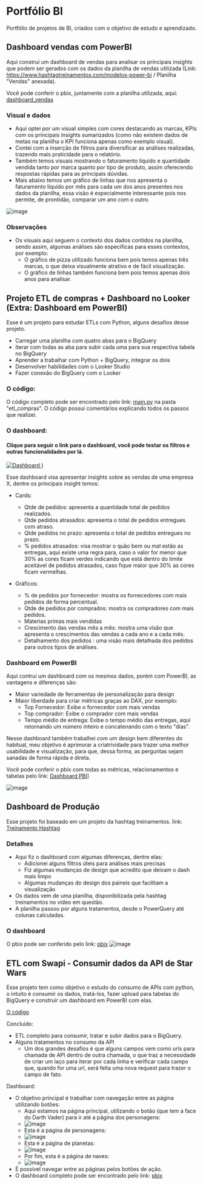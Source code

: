 # Portfólio BI 
Portfólio de projetos de BI, criados com o objetivo de estudo e aprendizado. 

## Dashboard vendas com PowerBI
Aqui construí um dashboard de vendas para analisar os principais insights que podem ser gerados com os dados da planilha de vendas utilizada (Link: https://www.hashtagtreinamentos.com/modelos-power-bi / Planilha "Vendas" anexada).

Você pode conferir o pbix, juntamente com a planilha utilizada, aqui: [dashboard_vendas](https://github.com/Caiquesgoulart/portfolio-bi/tree/main/dashboard_vendas)

### Visual e dados
- Aqui optei por um visual simples com cores destacando as marcas, KPIs com os principais insights sumarizados (como não existem dados de metas na planilha o KPI funciona apenas como exemplo visual). 
- Contei com a inserção de filtros para diversificar as análises realizadas, trazendo mais praticidade para o relatório. 
- Também temos visuais mostrando o faturamento líquido e quantidade vendida tanto por marca quanto por tipo de produto, assim oferecendo respostas rápidas para as principais dúvidas. 
- Mais abaixo temos um gráfico de linhas que nos apresenta o faturamento líquido por mês para cada um dos anos presentes nos dados da planilha, essa visão é especialmente interessante pois nos permite, de prontidão, comparar um ano com o outro. 

![image](https://github.com/Caiquesgoulart/portfolio-bi/assets/70335792/38bdb351-d1ff-4cce-982b-07cbdb1ca805)

### Observações 
- Os visuais aqui seguem o contexto dos dados contidos na planilha, sendo assim, algumas análises são específicas para esses contextos, por exemplo:
  - O gráfico de pizza utilizado funciona bem pois temos apenas três marcas, o que deixa visualmente atrativo e de fácil visualização.
  - O gráfico de linhas também funciona bem pois temos apenas dois anos para analisar.
 

## Projeto ETL de compras + Dashboard no Looker (Extra: Dashboard em PowerBI)
Esse é um projeto para estudar ETLs com Python, alguns desafios desse projeto.

- Carregar uma planilha com quatro abas para o BigQuery
- Iterar com todas as aba para subir cada uma para sua respectiva tabela no BigQuery
- Aprender a trabalhar com Python + BigQuery, integrar os dois
- Desenvolver habilidades com o Looker Studio
- Fazer conexão do BigQuery com o Looker

### O código: 
O código completo pode ser encontrado pelo link: [main.py](https://github.com/Caiquesgoulart/portfolio-bi/blob/main/etl_compras/main.py) na pasta "etl_compras". O código possuí comentários explicando todos os passos que realizei. 

### O dashboard: 

#### Clique para seguir o link para o dashboard, você pode testar os filtros e outras funcionalidades por lá.
[![Dashboard](https://github.com/Caiquesgoulart/portfolio-bi/assets/70335792/1f220a93-00da-4952-9822-ca04ee5b1e18)
)](https://lookerstudio.google.com/s/iclcIvS9is4)


Esse dashboard visa apresentar insights sobre as vendas de uma empresa X, dentre os principais insight temos: 
- Cards:
  - Qtde de pedidos: apresenta a quantidade total de pedidos realizados.
  - Qtde pedidos atrasados: apresenta o total de pedidos entregues com atraso.
  - Qtde pedidos no prazo: apresenta o total de pedidos entregues no prazo.
  - % pedidos atrasados: visa mostrar o quão bem ou mal estão as entregas, aqui existe uma regra para, caso o valor for menor que 30% as cores ficam verdes indicando que está dentro do limite aceitável de pedidos atrasados, caso fique maior que 30% as cores ficam vermelhas.
 
- Gráficos:
    - % de pedidos por fornecedor: mostra os fornecedores com mais pedidos de forma percentual.
    - Qtde de pedidos por comprados: mostra os compradores com mais pedidos.
    - Materias primas mais vendidas
    - Crescimento das vendas mês a mês: mostra uma visão que apresenta o crescimentos das vendas a cada ano e a cada mês.
    - Detalhamento dos pedidos : uma visão mais detalhada dos pedidos para outros tipos de análises.

 ### Dashboard em PowerBI 
 Aqui contruí um dashboard com os mesmos dados, porém com PowerBI, as vantagens e diferenças são: 
 - Maior variedade de ferramentas de personalização para design
 - Maior liberdade para criar métricas graças ao DAX, por exemplo:
    - Top Fornecedor: Exibe o fornecedor com mais vendas
    - Top comprador: Exibe o comprador com mais vendas
    - Tempo médio de entrega: Exibe o tempo médio das entregas, aqui retornando um número inteiro e concatenando com o texto "dias".

Nesse dashboard também trabalhei com um design bem diferentes do habitual, meu objetivo é aprimorar a criatrividade para trazer uma melhor usabilidade e visualização, para que, dessa forma, as perguntas sejam sanadas de forma rápida e direta. 

Você pode conferir o pbix com todas as métricas, relacionamentos e tabelas pelo link: [Dashboard PBI](https://github.com/Caiquesgoulart/portfolio-bi/tree/main/etl_compras/dashboard)]

![image](https://github.com/Caiquesgoulart/portfolio-bi/assets/70335792/2d0f9ba8-1eb0-492c-9f5a-74e73639f88c)

## Dashboard de Produção 
Esse projeto foi baseado em um projeto da hashtag treinamentos. link: [Treinamento Hashtag](https://www.youtube.com/watch?v=qt_LkaYegr0&t=71s&ab_channel=HashtagTreinamentos)

### Detalhes 
- Aqui fiz o dashboard com algumas diferenças, dentre elas:
  - Adicionei alguns filtros úteis para análises mais precisas
  - Fiz algumas mudanças de design que acredito que deixam o dash mais limpo
  - Algumas mudanças do design dos paineis que facilitam a visualização
- Os dados vem de uma planilha, disponibilizada pela hashtag treinamentos no vídeo em questão.
- A planilha passou por alguns tratamentos, desde o PowerQuery até colunas calculadas.

### O dashboard 
O pbix pode ser conferido pelo link: [pbix](https://github.com/Caiquesgoulart/portfolio-bi/tree/main/dashboard_producao)
![image](https://github.com/Caiquesgoulart/portfolio-bi/assets/70335792/7ea1d4df-cb62-422c-80c8-09654bef7ca7)

## ETL com Swapi - Consumir dados da API de Star Wars
Esse projeto tem como objetivo o estudo do consumo de APIs com python, o intuito é consumir os dados, tratá-los, fazer upload para tabelas do BigQuery e construir um dashboard em PowerBI com elas. 

[O código](https://github.com/Caiquesgoulart/portfolio-bi/blob/main/etl_starwars_api/main.py) 

Concluído:
- ETL completo para consumir, tratar e subir dados para o BigQuery.
- Alguns tratamentos no consumo da API
  - Um dos grandes desafios é que alguns campos vem como urls para chamada de API dentro de outra chamada, o que traz a necessidade de criar um laço para iterar por cada linha e verificar cada campo que, quando for uma url, será feita uma nova request para trazer o campo de fato.
 
Dashboard: 
- O objetivo principal é trabalhar com navegação entre as página utilizando botões:
  - Aqui estamos na página principal, utilizando o botão (que tem a face do Darth Vader) para ir até a página dos personagens: 
  - ![image](https://github.com/Caiquesgoulart/portfolio-bi/assets/70335792/fa70f5d9-e15f-44d8-8345-3ec1bfceaefb)
  - Esta é a página de personagens:
  - ![image](https://github.com/Caiquesgoulart/portfolio-bi/assets/70335792/6cf28e61-e9e3-4006-a2ef-b1593b28c42a)
  - Esta é a página de planetas:
  - ![image](https://github.com/Caiquesgoulart/portfolio-bi/assets/70335792/aa674878-8bfa-4fc1-9bc3-9c118f0fd522)
  - Por fim, esta é a página de naves:
  - ![image](https://github.com/Caiquesgoulart/portfolio-bi/assets/70335792/841b2a42-226e-41d1-a9db-e39de69d3b55)
- É possível navegar entre as páginas pelos botões de ação.
- O dashboard completo pode ser encontrado pelo link: [pbix](etl_starwars_api/dashboard/Dashboard_Star_Wars.pbix)




















